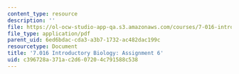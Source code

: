 ```yaml
---
content_type: resource
description: ''
file: https://ol-ocw-studio-app-qa.s3.amazonaws.com/courses/7-016-introductory-biology-fall-2018/c396728a371ac2d607204c791588c538_MIT7_016F18PS6.pdf
file_type: application/pdf
parent_uid: 6ed6bdac-cda3-a3b7-1732-ac482dac199c
resourcetype: Document
title: '7.016 Introductory Biology: Assignment 6'
uid: c396728a-371a-c2d6-0720-4c791588c538
---
```


